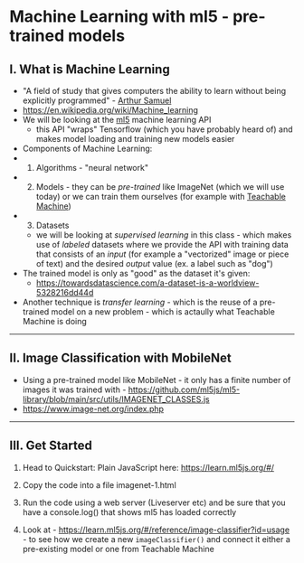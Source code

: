 # Machine Learning with ml5 - pre-trained models

## I. What is Machine Learning

- "A field of study that gives computers the ability to learn without being explicitly programmed" - [Arthur Samuel](https://en.wikipedia.org/wiki/Arthur_Samuel)
- https://en.wikipedia.org/wiki/Machine_learning
- We will be looking at the [ml5](https://ml5js.org/) machine learning API
  - this API "wraps" Tensorflow (which you have probably heard of) and makes model loading and training new models easier
- Components of Machine Learning: 
 - 1. Algorithms  - "neural network"
 - 2. Models - they can be *pre-trained* like ImageNet (which we will use today) or we can train them ourselves (for example with [Teachable Machine](https://teachablemachine.withgoogle.com/))
 - 3. Datasets
   - we will be looking at *supervised learning* in this class - which makes use of *labeled* datasets where we provide the API with training data that consists of an *input* (for example a "vectorized" image or piece of text) and the desired *output* value (ex. a label such as "dog") 
- The trained model is only as "good" as the dataset it's given:
  - https://towardsdatascience.com/a-dataset-is-a-worldview-5328216dd44d
- Another technique is *transfer learning* - which is the reuse of a pre-trained model on a new problem - which is actaully what Teachable Machine is doing

<hr>

## II. Image Classification with MobileNet

- Using a pre-trained model like MobileNet  - it only has a finite number of images it was trained with - https://github.com/ml5js/ml5-library/blob/main/src/utils/IMAGENET_CLASSES.js
- https://www.image-net.org/index.php

<hr>

## III. Get Started

1) Head to Quickstart: Plain JavaScript here: https://learn.ml5js.org/#/ 

2) Copy the code into a file imagenet-1.html

3) Run the code using a web server (Liveserver etc) and be sure that you have a console.log() that shows ml5 has loaded correctly

4) Look at - https://learn.ml5js.org/#/reference/image-classifier?id=usage  - to see how we create a new `imageClassifier()` and connect it either a pre-existing model or one from Teachable Machine
